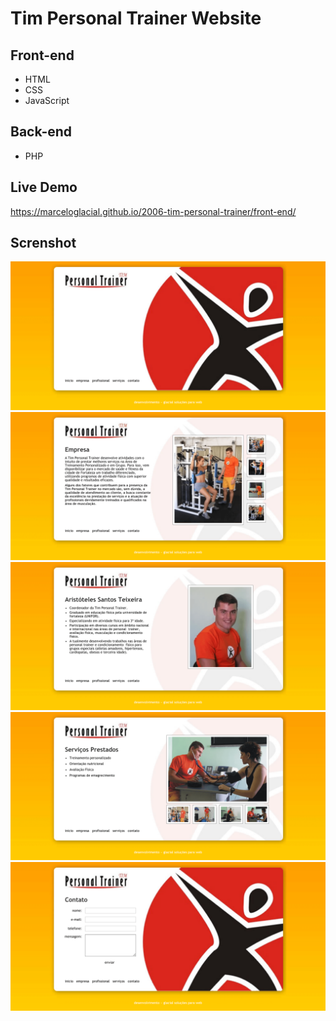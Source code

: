 # Tim Personal Trainer Website

## Front-end 

* HTML
* CSS
* JavaScript

## Back-end

* PHP

## Live Demo

https://marceloglacial.github.io/2006-tim-personal-trainer/front-end/

## Screnshot

![screenshot](design/01-home.png)
![screenshot](design/02-empresa.png)
![screenshot](design/03-profissional.png)
![screenshot](design/04-servicos.png)
![screenshot](design/05-contato.png)
